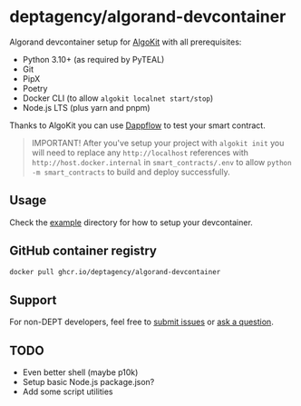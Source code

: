 # deptagency/algorand-devcontainer

Algorand devcontainer setup for [AlgoKit](https://developer.algorand.org/algokit/) with all prerequisites:

- Python 3.10+ (as required by PyTEAL)
- Git
- PipX
- Poetry
- Docker CLI (to allow `algokit localnet start/stop`)
- Node.js LTS (plus yarn and pnpm)

Thanks to AlgoKit you can use [Dappflow](https://app.dappflow.org) to test your smart contract.

> IMPORTANT! After you've setup your project with `algokit init` you will need to replace any `http://localhost` references with `http://host.docker.internal` in `smart_contracts/.env` to allow `python -m smart_contracts` to build and deploy successfully.

## Usage

Check the [example](/example/) directory for how to setup your devcontainer.

## GitHub container registry

```sh
docker pull ghcr.io/deptagency/algorand-devcontainer
```

## Support

For non-DEPT developers, feel free to [submit issues](https://github.com/deptagency/algorand-devcontainer/issues) or [ask a question](https://github.com/deptagency/algorand-devcontainer/discussions).

## TODO

- Even better shell (maybe p10k)
- Setup basic Node.js package.json?
- Add some script utilities
